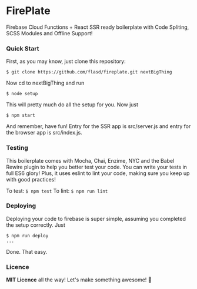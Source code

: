 # FirePlate
Firebase Cloud Functions + React SSR ready boilerplate with Code Spliting, SCSS Modules and Offline Support!

### Quick Start
First, as you may know, just clone this repository:
```
$ git clone https://github.com/flasd/fireplate.git nextBigThing
```
Now cd to nextBigThing and run
```
$ node setup
```
This will pretty much do all the setup for you. Now just
```
$ npm start
```
And remember, have fun! Entry for the SSR app is src/server.js and entry for the browser app is src/index.js.

### Testing
This boilerplate comes with Mocha, Chai, Enzime, NYC and the Babel Rewire plugin to help you better test your code. You can write your tests in full ES6 glory! Plus, it uses eslint to lint your code, making sure you keep up with good practices!

To test: `$ npm test`
To lint: `$ npm run lint`

### Deploying

Deploying  your code to firebase is super simple, assuming you completed the setup correctly. Just
```
$ npm run deploy
...
```
Done. That easy.


### Licence
**MIT Licence** all the way!
Let's make something awesome! :rocket:
